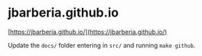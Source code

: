 # jbarberia.github.io
[https://jbarberia.github.io/](https://jbarberia.github.io/)

Update the `docs/` folder entering in `src/` and running `make github`.
